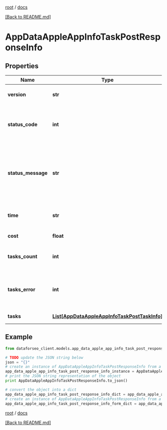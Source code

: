 [root](./../ "root") / [docs](./ "docs")

[[Back to README.md]](./../README.md "[Back to README.md]")

# AppDataAppleAppInfoTaskPostResponseInfo

## Properties

Name | Type | Description | Notes
------------ | ------------- | ------------- | -------------
**version** | **str** | the current version of the API | [optional]
**status_code** | **int** | general status code you can find the full list of the response codes here | [optional]
**status_message** | **str** | general informational message you can find the full list of general informational messages here | [optional]
**time** | **str** | total execution time, seconds | [optional]
**cost** | **float** | total tasks cost, USD | [optional]
**tasks_count** | **int** | the number of tasks in the tasks array | [optional]
**tasks_error** | **int** | the number of tasks in the tasks array returned with an error | [optional]
**tasks** | [**List[AppDataAppleAppInfoTaskPostTaskInfo]**](AppDataAppleAppInfoTaskPostTaskInfo.md) | array of tasks | [optional]

## Example

```python
from dataforseo_client.models.app_data_apple_app_info_task_post_response_info import AppDataAppleAppInfoTaskPostResponseInfo

# TODO update the JSON string below
json = "{}"
# create an instance of AppDataAppleAppInfoTaskPostResponseInfo from a JSON string
app_data_apple_app_info_task_post_response_info_instance = AppDataAppleAppInfoTaskPostResponseInfo.from_json(json)
# print the JSON string representation of the object
print AppDataAppleAppInfoTaskPostResponseInfo.to_json()

# convert the object into a dict
app_data_apple_app_info_task_post_response_info_dict = app_data_apple_app_info_task_post_response_info_instance.to_dict()
# create an instance of AppDataAppleAppInfoTaskPostResponseInfo from a dict
app_data_apple_app_info_task_post_response_info_form_dict = app_data_apple_app_info_task_post_response_info.from_dict(app_data_apple_app_info_task_post_response_info_dict)
```

  

[root](./../ "root") / [docs](./ "docs")

[[Back to README.md]](./../README.md "[Back to README.md]")